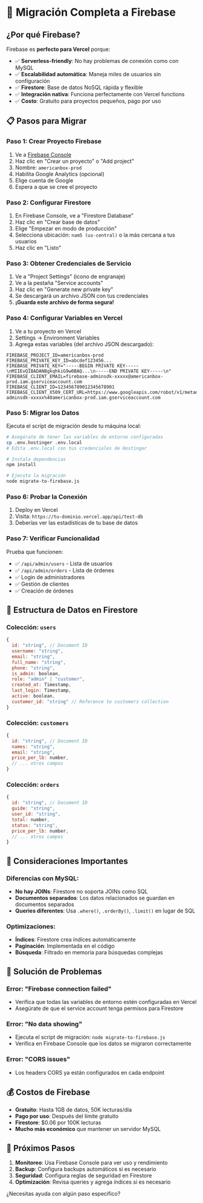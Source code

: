 # 🚀 Migración Completa a Firebase

## ¿Por qué Firebase?

Firebase es **perfecto para Vercel** porque:
- ✅ **Serverless-friendly**: No hay problemas de conexión como con MySQL
- ✅ **Escalabilidad automática**: Maneja miles de usuarios sin configuración
- ✅ **Firestore**: Base de datos NoSQL rápida y flexible
- ✅ **Integración nativa**: Funciona perfectamente con Vercel functions
- ✅ **Costo**: Gratuito para proyectos pequeños, pago por uso

## 📋 Pasos para Migrar

### Paso 1: Crear Proyecto Firebase

1. Ve a [Firebase Console](https://console.firebase.google.com/)
2. Haz clic en "Crear un proyecto" o "Add project"
3. Nombre: `americanbox-prod`
4. Habilita Google Analytics (opcional)
5. Elige cuenta de Google
6. Espera a que se cree el proyecto

### Paso 2: Configurar Firestore

1. En Firebase Console, ve a "Firestore Database"
2. Haz clic en "Crear base de datos"
3. Elige "Empezar en modo de producción"
4. Selecciona ubicación: `nam5 (us-central)` o la más cercana a tus usuarios
5. Haz clic en "Listo"

### Paso 3: Obtener Credenciales de Servicio

1. Ve a "Project Settings" (icono de engranaje)
2. Ve a la pestaña "Service accounts"
3. Haz clic en "Generate new private key"
4. Se descargará un archivo JSON con tus credenciales
5. **¡Guarda este archivo de forma segura!**

### Paso 4: Configurar Variables en Vercel

1. Ve a tu proyecto en Vercel
2. Settings → Environment Variables
3. Agrega estas variables (del archivo JSON descargado):

```env
FIREBASE_PROJECT_ID=americanbox-prod
FIREBASE_PRIVATE_KEY_ID=abcdef123456...
FIREBASE_PRIVATE_KEY="-----BEGIN PRIVATE KEY-----\nMIIEvQIBADANBgkqhkiG9w0BAQ...\n-----END PRIVATE KEY-----\n"
FIREBASE_CLIENT_EMAIL=firebase-adminsdk-xxxxx@americanbox-prod.iam.gserviceaccount.com
FIREBASE_CLIENT_ID=123456789012345678901
FIREBASE_CLIENT_X509_CERT_URL=https://www.googleapis.com/robot/v1/metadata/x509/firebase-adminsdk-xxxxx%40americanbox-prod.iam.gserviceaccount.com
```

### Paso 5: Migrar los Datos

Ejecuta el script de migración desde tu máquina local:

```bash
# Asegúrate de tener las variables de entorno configuradas
cp .env.hostinger .env.local
# Edita .env.local con tus credenciales de Hostinger

# Instala dependencias
npm install

# Ejecuta la migración
node migrate-to-firebase.js
```

### Paso 6: Probar la Conexión

1. Deploy en Vercel
2. Visita: `https://tu-dominio.vercel.app/api/test-db`
3. Deberías ver las estadísticas de tu base de datos

### Paso 7: Verificar Funcionalidad

Prueba que funcionen:
- ✅ `/api/admin/users` - Lista de usuarios
- ✅ `/api/admin/orders` - Lista de órdenes
- ✅ Login de administradores
- ✅ Gestión de clientes
- ✅ Creación de órdenes

## 🔧 Estructura de Datos en Firestore

### Colección: `users`
```javascript
{
  id: "string", // Document ID
  username: "string",
  email: "string",
  full_name: "string",
  phone: "string",
  is_admin: boolean,
  role: "admin" | "customer",
  created_at: Timestamp,
  last_login: Timestamp,
  active: boolean,
  customer_id: "string" // Reference to customers collection
}
```

### Colección: `customers`
```javascript
{
  id: "string", // Document ID
  names: "string",
  email: "string",
  price_per_lb: number,
  // ... otros campos
}
```

### Colección: `orders`
```javascript
{
  id: "string", // Document ID
  guide: "string",
  user_id: "string",
  total: number,
  status: "string",
  price_per_lb: number,
  // ... otros campos
}
```

## 🚨 Consideraciones Importantes

### Diferencias con MySQL:
- **No hay JOINs**: Firestore no soporta JOINs como SQL
- **Documentos separados**: Los datos relacionados se guardan en documentos separados
- **Queries diferentes**: Usa `.where()`, `.orderBy()`, `.limit()` en lugar de SQL

### Optimizaciones:
- **Índices**: Firestore crea índices automáticamente
- **Paginación**: Implementada en el código
- **Búsqueda**: Filtrado en memoria para búsquedas complejas

## 🐛 Solución de Problemas

### Error: "Firebase connection failed"
- Verifica que todas las variables de entorno estén configuradas en Vercel
- Asegúrate de que el service account tenga permisos para Firestore

### Error: "No data showing"
- Ejecuta el script de migración: `node migrate-to-firebase.js`
- Verifica en Firebase Console que los datos se migraron correctamente

### Error: "CORS issues"
- Los headers CORS ya están configurados en cada endpoint

## 💰 Costos de Firebase

- **Gratuito**: Hasta 1GB de datos, 50K lecturas/día
- **Pago por uso**: Después del límite gratuito
- **Firestore**: $0.06 por 100K lecturas
- **Mucho más económico** que mantener un servidor MySQL

## 🎯 Próximos Pasos

1. **Monitoreo**: Usa Firebase Console para ver uso y rendimiento
2. **Backup**: Configura backups automáticos si es necesario
3. **Seguridad**: Configura reglas de seguridad en Firestore
4. **Optimización**: Revisa queries y agrega índices si es necesario

¿Necesitas ayuda con algún paso específico?